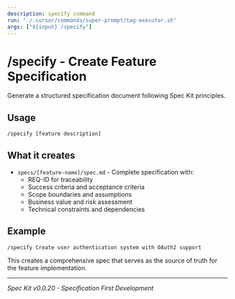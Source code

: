 ```yaml
---
description: specify command
run: "./.cursor/commands/super-prompt/tag-executor.sh"
args: ["${input} /specify"]
---
```


# /specify - Create Feature Specification

Generate a structured specification document following Spec Kit principles.

## Usage
```
/specify [feature description]
```

## What it creates
- `specs/[feature-name]/spec.md` - Complete specification with:
  - REQ-ID for traceability
  - Success criteria and acceptance criteria
  - Scope boundaries and assumptions
  - Business value and risk assessment
  - Technical constraints and dependencies

## Example
```
/specify Create user authentication system with OAuth2 support
```

This creates a comprehensive spec that serves as the source of truth for the feature implementation.

---
*Spec Kit v0.0.20 - Specification First Development*
